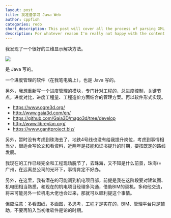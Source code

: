 ```yaml
---
layout: post
title: 我准备学习 Java Web
author: cppfish
categories: redo
short_description: This post will cover all the process of parsing XML with Ruby.
description: For whatever reason I'm really not happy with the content I've written in the past so I'm going to start over again, from scratch.
---
```


我发现了一个很好的三维显示解决方法。

<img src="http://www.mago3d.com/images/en/homepage/arc.png">

是 Java 写的。

一个进度管理的软件（在我笔电脑上），也是 Java 写的。

另外，我想重新写一个进度管理的模块，专门针对工程的，总进度控制，关键节点，进度对比，进度工程量、工程造价方面结合的管理方案。再以软件形式实现。

- https://www.ogre3d.org/
- http://www.gaia3d.com/en/
- https://github.com/Gaia3D/mago3d/tree/develop
- http://www.libreplan.org/
- https://www.ganttproject.biz/

另外，暂时没有考虑到珠海去了，地铁4号线也没有给我提升岗位，考虑到事情相当少，很适合写论文和看资料，近两年是技能和证书提升的时期，要按既定的路线发展。

我现在的工作已经完全和工程现场脱节了，去珠海，又不知是什么前景，珠海/=广州，在远离总公司的光环下，事情肯定不好办。

另外，在这里，我有潜在的可能调到机电项目部，前提是我在这阶段要对建筑图、机电图相当熟悉，和现在的机电项目经理多沟通，借助BIM的契机，多和他交流，将来可能另外一位机电大佬也会过来，那就可以顺利提这个事情。

但应注意：多看图纸，多画图，多思考，工程才是实在的，BIM、管理平台只是辅助，不要再陷入当初唯软件是论的时期。

